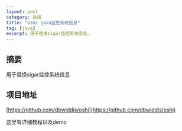 ```yaml
---
layout: post
category: 后端
title: "oshi java监控系统信息"
tag: [java]
excerpt: 用于替换sigar监控系统信息。
---
```


## 摘要

用于替换sigar监控系统信息

## 项目地址

[https://github.com/dbwiddis/oshi](https://github.com/dbwiddis/oshi)

这里有详细教程以及demo
